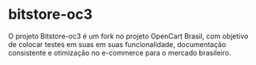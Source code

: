 # bitstore-oc3
O projeto Bitstore-oc3 é um fork no projeto OpenCart Brasil, com objetivo de colocar testes em suas em suas funcionalidade, documentação consistente e otimização no e-commerce para o mercado brasileiro.
